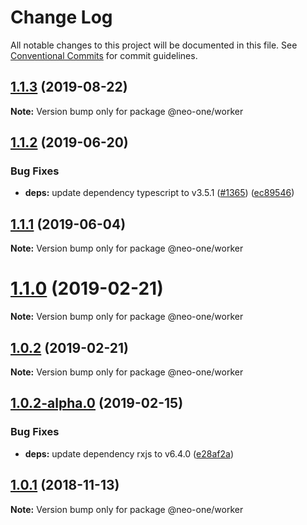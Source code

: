 # Change Log

All notable changes to this project will be documented in this file.
See [Conventional Commits](https://conventionalcommits.org) for commit guidelines.

## [1.1.3](https://github.com/neo-one-suite/neo-one/compare/@neo-one/worker@1.1.2...@neo-one/worker@1.1.3) (2019-08-22)

**Note:** Version bump only for package @neo-one/worker





## [1.1.2](https://github.com/neo-one-suite/neo-one/compare/@neo-one/worker@1.1.1...@neo-one/worker@1.1.2) (2019-06-20)


### Bug Fixes

* **deps:** update dependency typescript to v3.5.1 ([#1365](https://github.com/neo-one-suite/neo-one/issues/1365)) ([ec89546](https://github.com/neo-one-suite/neo-one/commit/ec89546))





## [1.1.1](https://github.com/neo-one-suite/neo-one/compare/@neo-one/worker@1.1.0...@neo-one/worker@1.1.1) (2019-06-04)

**Note:** Version bump only for package @neo-one/worker





# [1.1.0](https://github.com/neo-one-suite/neo-one/compare/@neo-one/worker@1.0.2...@neo-one/worker@1.1.0) (2019-02-21)

**Note:** Version bump only for package @neo-one/worker





## [1.0.2](https://github.com/neo-one-suite/neo-one/compare/@neo-one/worker@1.0.2-alpha.0...@neo-one/worker@1.0.2) (2019-02-21)

**Note:** Version bump only for package @neo-one/worker





## [1.0.2-alpha.0](https://github.com/neo-one-suite/neo-one/compare/@neo-one/worker@1.0.1...@neo-one/worker@1.0.2-alpha.0) (2019-02-15)


### Bug Fixes

* **deps:** update dependency rxjs to v6.4.0 ([e28af2a](https://github.com/neo-one-suite/neo-one/commit/e28af2a))





## [1.0.1](https://github.com/neo-one-suite/neo-one/compare/@neo-one/worker@1.0.0...@neo-one/worker@1.0.1) (2018-11-13)

**Note:** Version bump only for package @neo-one/worker
